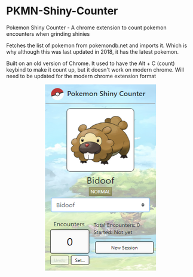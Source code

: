 # PKMN-Shiny-Counter
Pokemon Shiny Counter - A chrome extension to count pokemon encounters when grinding shinies

Fetches the list of pokemon from pokemondb.net and imports it. Which is why although this was last updated in 2018, it has the latest pokemon.

Built on an old version of Chrome. It used to have the Alt + C (count) keybind to make it count up, but it doesn't work on modern chrome. Will need to be updated for the modern chrome extension format

<p align="center"><img src="img/example.png" height=499 width=297 /></p>
